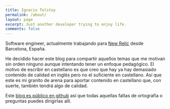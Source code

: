 ```yaml
---
title: Ignacio Tolstoy
permalink: /about/
layout: page
excerpt: Just another developer trying to enjoy life.
comments: false
---
```


Software engineer, actualmente trabajando para [New Relic](https://newrelic.com/) desde Barcelona, España.

He decidido hacer este blog para compartir aquellos temas que me motivan sin orden ninguno aunque intentando tener un enfoque pedagógico.
El motivo de escribir en castellano es que creo que hay ya hay demasiado contenido de calidad en inglés pero no el suficiente en castellano.
Así que este es mi granito de arena para aportar contenido en castellano que, con suerte, también tendrá algo de calidad.


Este [blog es público en github](https://github.com/naxhh/blog.tolstoy.eu/issues/new) así que todas aquellas faltas de ortografía o preguntas puedes dirigirlas allí.
